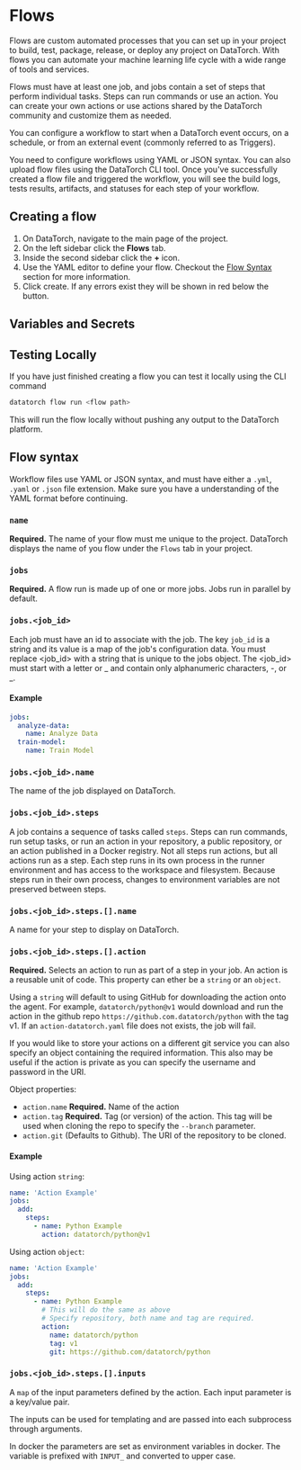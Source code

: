 # Flows

Flows are custom automated processes that you can set up in your project to
build, test, package, release, or deploy any project on DataTorch. With flows
you can automate your machine learning life cycle with a wide range of tools and
services.

Flows must have at least one job, and jobs contain a set of steps that perform
individual tasks. Steps can run commands or use an action. You can create your
own actions or use actions shared by the DataTorch community and customize them
as needed.

You can configure a workflow to start when a DataTorch event occurs, on a schedule,
or from an external event (commonly referred to as Triggers).

You need to configure workflows using YAML or JSON syntax. You can also upload
flow files using the DataTorch CLI tool. Once you've successfully created a flow
file and triggered the workflow, you will see the build logs, tests results,
artifacts, and statuses for each step of your workflow.

## Creating a flow

1. On DataTorch, navigate to the main page of the project.
2. On the left sidebar click the **Flows** tab.
3. Inside the second sidebar click the **+** icon.
4. Use the YAML editor to define your flow. Checkout the [Flow
   Syntax](/agents/flows.html#flow-syntax) section for more information.
5. Click create. If any errors exist they will be shown in red below the button.

## Variables and Secrets

## Testing Locally

If you have just finished creating a flow you can test it locally using the CLI
command

```sh
datatorch flow run <flow path>
```

This will run the flow locally without pushing any output to the DataTorch platform.

## Flow syntax

Workflow files use YAML or JSON syntax, and must have either a `.yml`, `.yaml`
or `.json` file extension. Make sure you have a understanding of the YAML format
before continuing.

### `name`

**Required.** The name of your flow must me unique to the project. DataTorch
displays the name of you flow under the `Flows` tab in your project.

### `jobs`

**Required.**
A flow run is made up of one or more jobs. Jobs run in parallel by default.

### `jobs.<job_id>`

Each job must have an id to associate with the job. The key `job_id` is a string
and its value is a map of the job's configuration data. You must replace
<job_id> with a string that is unique to the jobs object. The <job_id> must
start with a letter or \_ and contain only alphanumeric characters, -, or \_.

#### Example

```yaml
jobs:
  analyze-data:
    name: Analyze Data
  train-model:
    name: Train Model
```

### `jobs.<job_id>.name`

The name of the job displayed on DataTorch.

### `jobs.<job_id>.steps`

A job contains a sequence of tasks called `steps`. Steps can run commands, run
setup tasks, or run an action in your repository, a public repository, or an
action published in a Docker registry. Not all steps run actions, but all
actions run as a step. Each step runs in its own process in the runner
environment and has access to the workspace and filesystem. Because steps run in
their own process, changes to environment variables are not preserved between
steps.

### `jobs.<job_id>.steps.[].name`

A name for your step to display on DataTorch.

### `jobs.<job_id>.steps.[].action`

**Required.** Selects an action to run as part of a step in your job. An action
is a reusable unit of code. This property can ether be a `string` or an
`object`.

Using a `string` will default to using GitHub for downloading the action onto
the agent. For example, `datatorch/python@v1` would download and run the action
in the github repo `https://github.com.datatorch/python` with the tag v1. If an
`action-datatorch.yaml` file does not exists, the job will fail.

If you would like to store your actions on a different git service you can also
specify an object containing the required information. This also may be useful
if the action is private as you can specify the username and password in the
URI.

Object properties:

- `action.name` **Required.** Name of the action
- `action.tag` **Required.** Tag (or version) of the action. This tag will be
  used when cloning the repo to specify the `--branch` parameter.
- `action.git` (Defaults to Github). The URI of the repository to be cloned.

#### Example

Using action `string`:

```yaml
name: 'Action Example'
jobs:
  add:
    steps:
      - name: Python Example
        action: datatorch/python@v1
```

Using action `object`:

```yaml
name: 'Action Example'
jobs:
  add:
    steps:
      - name: Python Example
        # This will do the same as above
        # Specify repository, both name and tag are required.
        action:
          name: datatorch/python
          tag: v1
          git: https://github.com/datatorch/python
```

### `jobs.<job_id>.steps.[].inputs`

A `map` of the input parameters defined by the action. Each input parameter is a
key/value pair.

The inputs can be used for templating and are passed into each subprocess
through arguments.

In docker the parameters are set as environment variables in docker. The
variable is prefixed with `INPUT_` and converted to upper case.
